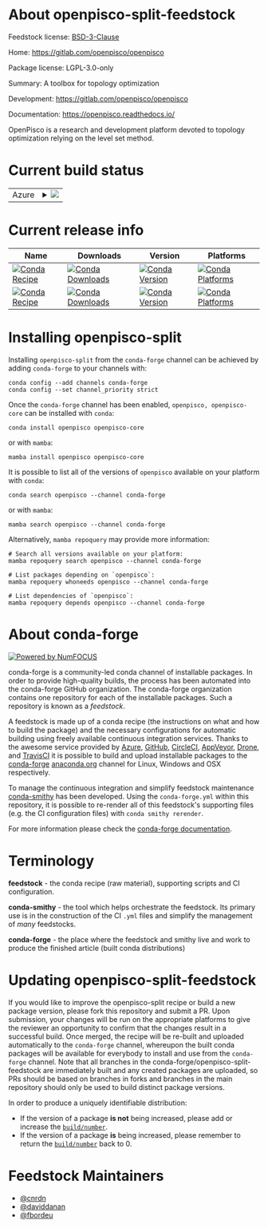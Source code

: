 About openpisco-split-feedstock
===============================

Feedstock license: [BSD-3-Clause](https://github.com/conda-forge/openpisco-split-feedstock/blob/main/LICENSE.txt)

Home: https://gitlab.com/openpisco/openpisco

Package license: LGPL-3.0-only

Summary: A toolbox for topology optimization

Development: https://gitlab.com/openpisco/openpisco

Documentation: https://openpisco.readthedocs.io/

OpenPisco is a research and development platform devoted to topology
optimization relying on the level set method.


Current build status
====================


<table>
    
  <tr>
    <td>Azure</td>
    <td>
      <details>
        <summary>
          <a href="https://dev.azure.com/conda-forge/feedstock-builds/_build/latest?definitionId=23152&branchName=main">
            <img src="https://dev.azure.com/conda-forge/feedstock-builds/_apis/build/status/openpisco-split-feedstock?branchName=main">
          </a>
        </summary>
        <table>
          <thead><tr><th>Variant</th><th>Status</th></tr></thead>
          <tbody><tr>
              <td>linux_64_python3.10.____cpython</td>
              <td>
                <a href="https://dev.azure.com/conda-forge/feedstock-builds/_build/latest?definitionId=23152&branchName=main">
                  <img src="https://dev.azure.com/conda-forge/feedstock-builds/_apis/build/status/openpisco-split-feedstock?branchName=main&jobName=linux&configuration=linux%20linux_64_python3.10.____cpython" alt="variant">
                </a>
              </td>
            </tr><tr>
              <td>linux_64_python3.11.____cpython</td>
              <td>
                <a href="https://dev.azure.com/conda-forge/feedstock-builds/_build/latest?definitionId=23152&branchName=main">
                  <img src="https://dev.azure.com/conda-forge/feedstock-builds/_apis/build/status/openpisco-split-feedstock?branchName=main&jobName=linux&configuration=linux%20linux_64_python3.11.____cpython" alt="variant">
                </a>
              </td>
            </tr><tr>
              <td>linux_64_python3.12.____cpython</td>
              <td>
                <a href="https://dev.azure.com/conda-forge/feedstock-builds/_build/latest?definitionId=23152&branchName=main">
                  <img src="https://dev.azure.com/conda-forge/feedstock-builds/_apis/build/status/openpisco-split-feedstock?branchName=main&jobName=linux&configuration=linux%20linux_64_python3.12.____cpython" alt="variant">
                </a>
              </td>
            </tr><tr>
              <td>linux_64_python3.8.____cpython</td>
              <td>
                <a href="https://dev.azure.com/conda-forge/feedstock-builds/_build/latest?definitionId=23152&branchName=main">
                  <img src="https://dev.azure.com/conda-forge/feedstock-builds/_apis/build/status/openpisco-split-feedstock?branchName=main&jobName=linux&configuration=linux%20linux_64_python3.8.____cpython" alt="variant">
                </a>
              </td>
            </tr><tr>
              <td>linux_64_python3.9.____cpython</td>
              <td>
                <a href="https://dev.azure.com/conda-forge/feedstock-builds/_build/latest?definitionId=23152&branchName=main">
                  <img src="https://dev.azure.com/conda-forge/feedstock-builds/_apis/build/status/openpisco-split-feedstock?branchName=main&jobName=linux&configuration=linux%20linux_64_python3.9.____cpython" alt="variant">
                </a>
              </td>
            </tr><tr>
              <td>osx_64</td>
              <td>
                <a href="https://dev.azure.com/conda-forge/feedstock-builds/_build/latest?definitionId=23152&branchName=main">
                  <img src="https://dev.azure.com/conda-forge/feedstock-builds/_apis/build/status/openpisco-split-feedstock?branchName=main&jobName=osx&configuration=osx%20osx_64_" alt="variant">
                </a>
              </td>
            </tr><tr>
              <td>win_64</td>
              <td>
                <a href="https://dev.azure.com/conda-forge/feedstock-builds/_build/latest?definitionId=23152&branchName=main">
                  <img src="https://dev.azure.com/conda-forge/feedstock-builds/_apis/build/status/openpisco-split-feedstock?branchName=main&jobName=win&configuration=win%20win_64_" alt="variant">
                </a>
              </td>
            </tr>
          </tbody>
        </table>
      </details>
    </td>
  </tr>
</table>

Current release info
====================

| Name | Downloads | Version | Platforms |
| --- | --- | --- | --- |
| [![Conda Recipe](https://img.shields.io/badge/recipe-openpisco-green.svg)](https://anaconda.org/conda-forge/openpisco) | [![Conda Downloads](https://img.shields.io/conda/dn/conda-forge/openpisco.svg)](https://anaconda.org/conda-forge/openpisco) | [![Conda Version](https://img.shields.io/conda/vn/conda-forge/openpisco.svg)](https://anaconda.org/conda-forge/openpisco) | [![Conda Platforms](https://img.shields.io/conda/pn/conda-forge/openpisco.svg)](https://anaconda.org/conda-forge/openpisco) |
| [![Conda Recipe](https://img.shields.io/badge/recipe-openpisco--core-green.svg)](https://anaconda.org/conda-forge/openpisco-core) | [![Conda Downloads](https://img.shields.io/conda/dn/conda-forge/openpisco-core.svg)](https://anaconda.org/conda-forge/openpisco-core) | [![Conda Version](https://img.shields.io/conda/vn/conda-forge/openpisco-core.svg)](https://anaconda.org/conda-forge/openpisco-core) | [![Conda Platforms](https://img.shields.io/conda/pn/conda-forge/openpisco-core.svg)](https://anaconda.org/conda-forge/openpisco-core) |

Installing openpisco-split
==========================

Installing `openpisco-split` from the `conda-forge` channel can be achieved by adding `conda-forge` to your channels with:

```
conda config --add channels conda-forge
conda config --set channel_priority strict
```

Once the `conda-forge` channel has been enabled, `openpisco, openpisco-core` can be installed with `conda`:

```
conda install openpisco openpisco-core
```

or with `mamba`:

```
mamba install openpisco openpisco-core
```

It is possible to list all of the versions of `openpisco` available on your platform with `conda`:

```
conda search openpisco --channel conda-forge
```

or with `mamba`:

```
mamba search openpisco --channel conda-forge
```

Alternatively, `mamba repoquery` may provide more information:

```
# Search all versions available on your platform:
mamba repoquery search openpisco --channel conda-forge

# List packages depending on `openpisco`:
mamba repoquery whoneeds openpisco --channel conda-forge

# List dependencies of `openpisco`:
mamba repoquery depends openpisco --channel conda-forge
```


About conda-forge
=================

[![Powered by
NumFOCUS](https://img.shields.io/badge/powered%20by-NumFOCUS-orange.svg?style=flat&colorA=E1523D&colorB=007D8A)](https://numfocus.org)

conda-forge is a community-led conda channel of installable packages.
In order to provide high-quality builds, the process has been automated into the
conda-forge GitHub organization. The conda-forge organization contains one repository
for each of the installable packages. Such a repository is known as a *feedstock*.

A feedstock is made up of a conda recipe (the instructions on what and how to build
the package) and the necessary configurations for automatic building using freely
available continuous integration services. Thanks to the awesome service provided by
[Azure](https://azure.microsoft.com/en-us/services/devops/), [GitHub](https://github.com/),
[CircleCI](https://circleci.com/), [AppVeyor](https://www.appveyor.com/),
[Drone](https://cloud.drone.io/welcome), and [TravisCI](https://travis-ci.com/)
it is possible to build and upload installable packages to the
[conda-forge](https://anaconda.org/conda-forge) [anaconda.org](https://anaconda.org/)
channel for Linux, Windows and OSX respectively.

To manage the continuous integration and simplify feedstock maintenance
[conda-smithy](https://github.com/conda-forge/conda-smithy) has been developed.
Using the ``conda-forge.yml`` within this repository, it is possible to re-render all of
this feedstock's supporting files (e.g. the CI configuration files) with ``conda smithy rerender``.

For more information please check the [conda-forge documentation](https://conda-forge.org/docs/).

Terminology
===========

**feedstock** - the conda recipe (raw material), supporting scripts and CI configuration.

**conda-smithy** - the tool which helps orchestrate the feedstock.
                   Its primary use is in the construction of the CI ``.yml`` files
                   and simplify the management of *many* feedstocks.

**conda-forge** - the place where the feedstock and smithy live and work to
                  produce the finished article (built conda distributions)


Updating openpisco-split-feedstock
==================================

If you would like to improve the openpisco-split recipe or build a new
package version, please fork this repository and submit a PR. Upon submission,
your changes will be run on the appropriate platforms to give the reviewer an
opportunity to confirm that the changes result in a successful build. Once
merged, the recipe will be re-built and uploaded automatically to the
`conda-forge` channel, whereupon the built conda packages will be available for
everybody to install and use from the `conda-forge` channel.
Note that all branches in the conda-forge/openpisco-split-feedstock are
immediately built and any created packages are uploaded, so PRs should be based
on branches in forks and branches in the main repository should only be used to
build distinct package versions.

In order to produce a uniquely identifiable distribution:
 * If the version of a package **is not** being increased, please add or increase
   the [``build/number``](https://docs.conda.io/projects/conda-build/en/latest/resources/define-metadata.html#build-number-and-string).
 * If the version of a package **is** being increased, please remember to return
   the [``build/number``](https://docs.conda.io/projects/conda-build/en/latest/resources/define-metadata.html#build-number-and-string)
   back to 0.

Feedstock Maintainers
=====================

* [@cnrdn](https://github.com/cnrdn/)
* [@daviddanan](https://github.com/daviddanan/)
* [@fbordeu](https://github.com/fbordeu/)

